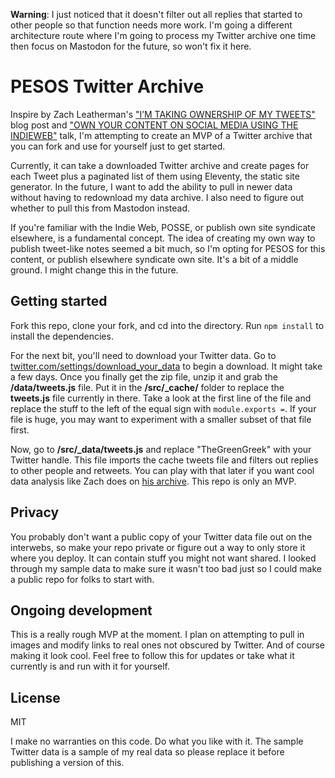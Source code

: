 **Warning**: I just noticed that it doesn't filter out all replies that started to other people so that function needs more work. I'm going a different architecture route where I'm going to process my Twitter archive one time then focus on Mastodon for the future, so won't fix it here.

# PESOS Twitter Archive

Inspire by Zach Leatherman's ["I’M TAKING OWNERSHIP OF MY TWEETS"](https://www.zachleat.com/web/own-my-tweets/) blog post and ["OWN YOUR CONTENT ON SOCIAL MEDIA USING THE INDIEWEB"](https://www.zachleat.com/web/own-your-content/) talk, I'm attempting to create an MVP of a Twitter archive that you can fork and use for yourself just to get started.

Currently, it can take a downloaded Twitter archive and create pages for each Tweet plus a paginated list of them using Eleventy, the static site generator. In the future, I want to add the ability to pull in newer data without having to redownload my data archive. I also need to figure out whether to pull this from Mastodon instead.

If you're familiar with the Indie Web, POSSE, or publish own site syndicate elsewhere, is a fundamental concept. The idea of creating my own way to publish tweet-like notes seemed a bit much, so I'm opting for PESOS for this content, or publish elsewhere syndicate own site. It's a bit of a middle ground. I might change this in the future.

## Getting started

Fork this repo, clone your fork, and cd into the directory. Run `npm install` to install the dependencies.

For the next bit, you'll need to download your Twitter data. Go to [twitter.com/settings/download_your_data](https://twitter.com/settings/download_your_data) to begin a download. It might take a few days. Once you finally get the zip file, unzip it and grab the **/data/tweets.js** file. Put it in the **/src/_cache/** folder to replace the **tweets.js** file currently in there. Take a look at the first line of the file and replace the stuff to the left of the equal sign with `module.exports =`. If your file is huge, you may want to experiment with a smaller subset of that file first.

Now, go to **/src/_data/tweets.js** and replace "TheGreenGreek" with your Twitter handle. This file imports the cache tweets file and filters out replies to other people and retweets. You can play with that later if you want cool data analysis like Zach does on [his archive](https://www.zachleat.com/twitter/). This repo is only an MVP.

## Privacy

You probably don't want a public copy of your Twitter data file out on the interwebs, so make your repo private or figure out a way to only store it where you deploy. It can contain stuff you might not want shared. I looked through my sample data to make sure it wasn't too bad just so I could make a public repo for folks to start with.

## Ongoing development

This is a really rough MVP at the moment. I plan on attempting to pull in images and modify links to real ones not obscured by Twitter. And of course making it look cool. Feel free to follow this for updates or take what it currently is and run with it for yourself.

## License

MIT

I make no warranties on this code. Do what you like with it. The sample Twitter data is a sample of my real data so please replace it before publishing a version of this.
